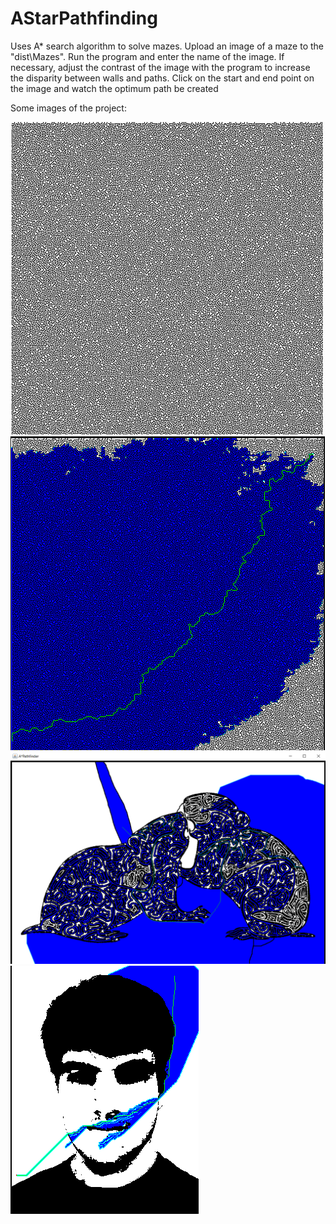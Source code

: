 # AStarPathfinding
Uses A* search algorithm to solve mazes. Upload an image of a maze to the "dist\\Mazes". Run the program and enter the name of the image. If necessary, adjust the contrast of the image with the program to increase the disparity between walls and paths. Click on the start and end point on the image and watch the optimum path be created


Some images of the project:

![alt text](https://github.com/Jonathon-A/AStarPathfinding/blob/main/Images/BigMaze.png)
![alt text](https://github.com/Jonathon-A/AStarPathfinding/blob/main/Images/BigMazeSolved.png)
![alt text](https://github.com/Jonathon-A/AStarPathfinding/blob/main/Images/RatMazeSolved.png)
![alt text](https://github.com/Jonathon-A/AStarPathfinding/blob/main/Images/JonMaze.png)
